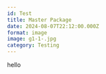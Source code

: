 ```yaml
---
id: Test
title: Master Package
date: 2024-08-07T22:12:00.000Z
format: image
image: g1-1-.jpg
category: Testing
---
```

hello
